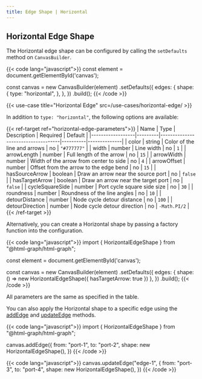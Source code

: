 ```yaml
---
title: Edge Shape | Horizontal
---
```


## Horizontal Edge Shape

The Horizontal edge shape can be configured by calling the `setDefaults` method on `CanvasBuilder`.

{{< code lang="javascript">}}
const element = document.getElementById('canvas');

const canvas = new CanvasBuilder(element)
  .setDefaults({
    edges: {
      shape: {
        type: "horizontal",
      },
    },
  })
  .build();
{{< /code >}}

{{< use-case title="Horizontal Edge" src=/use-cases/horizontal-edge/ >}}

In addition to `type: "horizontal"`, the following options are available:

{{< ref-target ref="horizontal-edge-parameters">}}
| Name             | Type    | Description                        | Required | Default      |
|------------------|---------|------------------------------------|----------|--------------|
| color            | string  | Color of the line and arrows       | no       | `"#777777"`  |
| width            | number  | Line width                         | no       | `1`          |
| arrowLength      | number  | Full length of the arrow           | no       | `15`         |
| arrowWidth       | number  | Width of the arrow from center to side | no    | `4`          |
| arrowOffset      | number  | Offset from the arrow to the edge bend | no   | `15`         |
| hasSourceArrow   | boolean | Draw an arrow near the source port | no       | `false`      |
| hasTargetArrow   | boolean | Draw an arrow near the target port | no       | `false`      |
| cycleSquareSide  | number  | Port cycle square side size        | no       | `30`         |
| roundness        | number  | Roundness of the line angles       | no       | `10`         |
| detourDistance   | number  | Node cycle detour distance         | no       | `100`        |
| detourDirection  | number  | Node cycle detour direction        | no       | `-Math.PI/2` |
{{< /ref-target >}}

Alternatively, you can create a Horizontal shape by passing a factory function into the configuration.

{{< code lang="javascript">}}
import { HorizontalEdgeShape } from "@html-graph/html-graph";

const element = document.getElementById('canvas');

const canvas = new CanvasBuilder(element)
  .setDefaults({
    edges: {
      shape: () => new HorizontalEdgeShape({ hasTargetArrow: true })
    },
  })
  .build();
{{< /code >}}

All parameters are the same as specified in the <span data-ref="horizontal-edge-parameters">table</span>.

You can also apply the Horizontal shape to a specific edge using the <a href="/canvas/add-edge">addEdge</a> and <a href="/canvas/update-edge">updateEdge</a> methods.

{{< code lang="javascript">}}
import { HorizontalEdgeShape } from "@html-graph/html-graph";

canvas.addEdge({
  from: "port-1",
  to: "port-2",
  shape: new HorizontalEdgeShape(),
})
{{< /code >}}

{{< code lang="javascript">}}
canvas.updateEdge("edge-1", {
  from: "port-3",
  to: "port-4",
  shape: new HorizontalEdgeShape(),
})
{{< /code >}}
